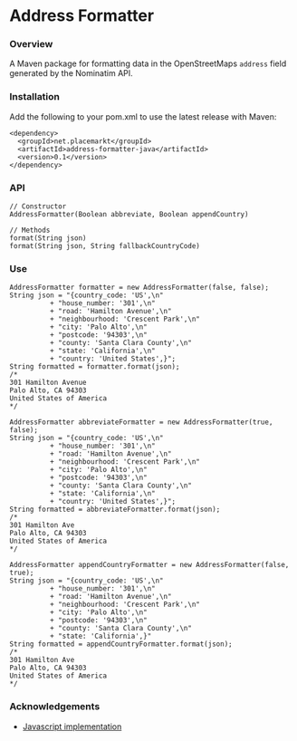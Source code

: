 # Address Formatter

### Overview

A Maven package for formatting data in the OpenStreetMaps `address` field generated by the Nominatim API.

### Installation

Add the following to your pom.xml to use the latest release with Maven:

```
<dependency>
  <groupId>net.placemarkt</groupId>
  <artifactId>address-formatter-java</artifactId>
  <version>0.1</version>
</dependency> 
```
### API

```
// Constructor
AddressFormatter(Boolean abbreviate, Boolean appendCountry)

// Methods
format(String json)
format(String json, String fallbackCountryCode)
```

### Use

```
AddressFormatter formatter = new AddressFormatter(false, false);
String json = "{country_code: 'US',\n"
          + "house_number: '301',\n"
          + "road: 'Hamilton Avenue',\n"
          + "neighbourhood: 'Crescent Park',\n"
          + "city: 'Palo Alto',\n"
          + "postcode: '94303',\n"
          + "county: 'Santa Clara County',\n"
          + "state: 'California',\n"
          + "country: 'United States',}";
String formatted = formatter.format(json);
/*
301 Hamilton Avenue
Palo Alto, CA 94303
United States of America
*/

AddressFormatter abbreviateFormatter = new AddressFormatter(true, false);
String json = "{country_code: 'US',\n"
          + "house_number: '301',\n"
          + "road: 'Hamilton Avenue',\n"
          + "neighbourhood: 'Crescent Park',\n"
          + "city: 'Palo Alto',\n"
          + "postcode: '94303',\n"
          + "county: 'Santa Clara County',\n"
          + "state: 'California',\n"
          + "country: 'United States',}";
String formatted = abbreviateFormatter.format(json);
/*
301 Hamilton Ave
Palo Alto, CA 94303
United States of America
*/

AddressFormatter appendCountryFormatter = new AddressFormatter(false, true);
String json = "{country_code: 'US',\n"
          + "house_number: '301',\n"
          + "road: 'Hamilton Avenue',\n"
          + "neighbourhood: 'Crescent Park',\n"
          + "city: 'Palo Alto',\n"
          + "postcode: '94303',\n"
          + "county: 'Santa Clara County',\n"
          + "state: 'California',}"
String formatted = appendCountryFormatter.format(json);
/*
301 Hamilton Ave
Palo Alto, CA 94303
United States of America
*/

```

### Acknowledgements

- [Javascript implementation](https://github.com/fragaria/address-formatter)
